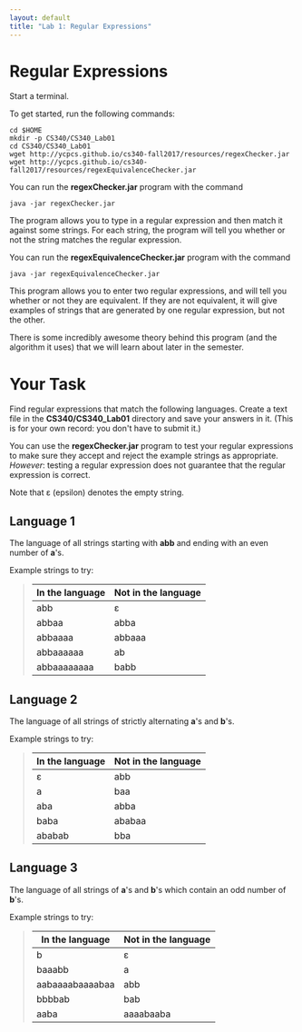 ```yaml
---
layout: default
title: "Lab 1: Regular Expressions"
---
```


Regular Expressions
===================

Start a terminal.

To get started, run the following commands:

    cd $HOME
    mkdir -p CS340/CS340_Lab01
    cd CS340/CS340_Lab01
    wget http://ycpcs.github.io/cs340-fall2017/resources/regexChecker.jar
    wget http://ycpcs.github.io/cs340-fall2017/resources/regexEquivalenceChecker.jar

You can run the **regexChecker.jar** program with the command

    java -jar regexChecker.jar

The program allows you to type in a regular expression and then match it against some strings. For each string, the program will tell you whether or not the string matches the regular expression.

You can run the **regexEquivalenceChecker.jar** program with the command

    java -jar regexEquivalenceChecker.jar

This program allows you to enter two regular expressions, and will tell you whether or not they are equivalent. If they are not equivalent, it will give examples of strings that are generated by one regular expression, but not the other.

There is some incredibly awesome theory behind this program (and the algorithm it uses) that we will learn about later in the semester.

Your Task
=========

Find regular expressions that match the following languages.  Create a text file in the **CS340/CS340\_Lab01** directory and save your answers in it.  (This is for your own record: you don't have to submit it.)

You can use the **regexChecker.jar** program to test your regular expressions to make sure they accept and reject the example strings as appropriate.  *However*: testing a regular expression does not guarantee that the regular expression is correct.

Note that ε (epsilon) denotes the empty string.

<!--
When you are done you can check your answers against the [solutions](lab01soln.html).
-->

Language 1
----------

The language of all strings starting with **abb** and ending with an even number of **a**'s.

Example strings to try:

> In the language | Not in the language
> --------------- | -------------------
> abb | ε
> abbaa | abba
> abbaaaa | abbaaa
> abbaaaaaa | ab
> abbaaaaaaaa | babb

Language 2
----------

The language of all strings of strictly alternating **a**'s and **b**'s.

Example strings to try:

> In the language | Not in the language
> --------------- | -------------------
> ε | abb
> a | baa
> aba | abba
> baba | ababaa
> ababab | bba

Language 3
----------

The language of all strings of **a**'s and **b**'s which contain an odd number of **b**'s.

Example strings to try:

> In the language | Not in the language
> --------------- | -------------------
> b | ε
> baaabb | a
> aabaaaabaaaabaa | abb
> bbbbab | bab
> aaba | aaaabaaba
